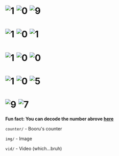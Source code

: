 # ![1](https://rule34.xxx/counter/1.gif) ![0](https://rule34.xxx/counter/0.gif) ![9](https://rule34.xxx/counter/9.gif)

# ![1](https://rule34.xxx/counter/1.gif) ![0](https://rule34.xxx/counter/0.gif) ![1](https://rule34.xxx/counter/1.gif)

# ![1](https://rule34.xxx/counter/1.gif) ![0](https://rule34.xxx/counter/0.gif) ![0](https://rule34.xxx/counter/0.gif)

# ![1](https://rule34.xxx/counter/1.gif) ![0](https://rule34.xxx/counter/0.gif) ![5](https://rule34.xxx/counter/5.gif)

# ![9](https://rule34.xxx/counter/9.gif) ![7](https://rule34.xxx/counter/7.gif)

**Fun fact: You can decode the number abrove [here](https://cryptii.com/pipes/decimal-text)**

`counter/` - Booru's counter

`img/` - Image

`vid/` - Video (which...bruh)
